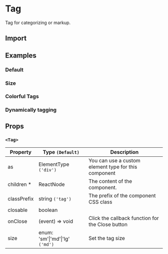 # Tag

Tag for categorizing or markup.

## Import

<!--{include:(components/tag/fragments/import.md)}-->

## Examples

### Default

<!--{include:`basic.md`}-->

### Size

<!--{include:`size.md`}-->

### Colorful Tags

<!--{include:`color.md`}-->

### Dynamically tagging

<!--{include:`dynamic.md`}-->

## Props

### `<Tag>`

| Property    | Type `(Default)`                        | Description                                          |
| ----------- | --------------------------------------- | ---------------------------------------------------- |
| as          | ElementType `('div')`                   | You can use a custom element type for this component |
| children \* | ReactNode                               | The content of the component.                        |
| classPrefix | string `('tag')`                        | The prefix of the component CSS class                |
| closable    | boolean                                 |                                                      |
| onClose     | (event) => void                         | Click the callback function for the Close button     |
| size        | enum: 'sm'&#124;'md'&#124;'lg' `('md')` | Set the tag size                                     |
